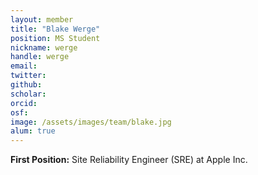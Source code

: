```yaml
---
layout: member
title: "Blake Werge"
position: MS Student
nickname: werge
handle: werge 
email: 
twitter:
github: 
scholar: 
orcid:
osf: 
image: /assets/images/team/blake.jpg
alum: true
---
```


__First Position:__ Site Reliability Engineer (SRE) at Apple Inc.